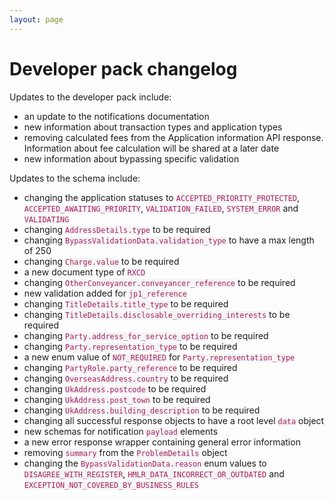 ```yaml
---
layout: page
---
```


<div class="govuk-grid-row">
  <div class="govuk-grid-column-two-thirds">
    <h1 class="govuk-heading-xl">
      Developer pack changelog
    </h1>
    <div class="govuk-grid-row">
      <p class="govuk-body govuk-!-margin-left-3">
        Updates to the developer pack include:</p>
      <ul class="govuk-list govuk-list--bullet govuk-!-margin-left-3">
        <li>an update to the notifications documentation</li>
        <li>new information about transaction types and application types</li>
        <li>removing calculated fees from the Application information API response. Information about fee calculation
          will be shared at a later date</li>
        <li>new information about bypassing specific validation</l>
      </ul>
      <p class="govuk-body govuk-!-margin-left-3">Updates to the schema include:</p>
      <ul class="govuk-list govuk-list--bullet govuk-!-margin-left-3">
        <li>changing the application statuses to <code
            style="color: #a71d5d; background-color: #f5f5f5">ACCEPTED_PRIORITY_PROTECTED</code>, <code
            style="color: #a71d5d; background-color: #f5f5f5">ACCEPTED_AWAITING_PRIORITY</code>, <code
            style="color: #a71d5d; background-color: #f5f5f5">VALIDATION_FAILED</code>, <code
            style="color: #a71d5d; background-color: #f5f5f5">SYSTEM_ERROR</code> and <code
            style="color: #a71d5d; background-color: #f5f5f5">VALIDATING</code></li>
        <li>changing <code style="color: #a71d5d; background-color: #f5f5f5">AddressDetails.type</code> to be required
        </li>
        <li>changing <code style="color: #a71d5d; background-color: #f5f5f5">BypassValidationData.validation_type</code>
          to have a max length of 250</li>
        <li>changing <code style="color: #a71d5d; background-color: #f5f5f5">Charge.value</code> to be required</li>
        <li>a new document type of <code style="color: #a71d5d; background-color: #f5f5f5">RXCD</code></li>
        <li>changing <code
            style="color: #a71d5d; background-color: #f5f5f5">OtherConveyancer.conveyancer_reference</code> to be
          required</li>
        <li>new validation added for <code style="color: #a71d5d; background-color: #f5f5f5">jp1_reference</code></li>
        <li>changing <code style="color: #a71d5d; background-color: #f5f5f5">TitleDetails.title_type</code> to be
          required</li>
        <li>changing <code
            style="color: #a71d5d; background-color: #f5f5f5">TitleDetails.disclosable_overriding_interests</code> to be
          required</li>
        <li>changing <code style="color: #a71d5d; background-color: #f5f5f5">Party.address_for_service_option</code> to
          be required</li>
        <li>changing <code style="color: #a71d5d; background-color: #f5f5f5">Party.representation_type</code> to be
          required</li>
        <li>a new enum value of <code style="color: #a71d5d; background-color: #f5f5f5">NOT_REQUIRED</code> for <code
            style="color: #a71d5d; background-color: #f5f5f5">Party.representation_type</code></li>
        <li>changing <code style="color: #a71d5d; background-color: #f5f5f5">PartyRole.party_reference</code> to be
          required</li>
        <li>changing <code style="color: #a71d5d; background-color: #f5f5f5">OverseasAddress.country</code> to be
          required</li>
        <li>changing <code style="color: #a71d5d; background-color: #f5f5f5">UkAddress.postcode</code> to be required
        </li>
        <li>changing <code style="color: #a71d5d; background-color: #f5f5f5">UkAddress.post_town</code> to be required
        </li>
        <li>changing <code style="color: #a71d5d; background-color: #f5f5f5">UkAddress.building_description</code> to be
          required</li>
        <li>changing all successful response objects to have a root level <code
            style="color: #a71d5d; background-color: #f5f5f5">data</code> object</li>
        <li>new schemas for notification <code style="color: #a71d5d; background-color: #f5f5f5">payload</code> elements
        </li>
        <li>a new error response wrapper containing general error information</li>
        <li>removing <code style="color: #a71d5d; background-color: #f5f5f5">summary</code> from the <code
            style="color: #a71d5d; background-color: #f5f5f5">ProblemDetails</code> object</li>
        <li>changing the <code style="color: #a71d5d; background-color: #f5f5f5">BypassValidationData.reason</code> enum
          values to <code style="color: #a71d5d; background-color: #f5f5f5">DISAGREE_WITH_REGISTER</code>, <code
            style="color: #a71d5d; background-color: #f5f5f5">HMLR_DATA_INCORRECT_OR_OUTDATED</code> and <code
            style="color: #a71d5d; background-color: #f5f5f5">EXCEPTION_NOT_COVERED_BY_BUSINESS_RULES</code></li>
      </ul>
    </div>
  </div>
</div>
</div>